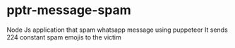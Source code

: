 # pptr-message-spam
Node Js application that spam whatsapp message using puppeteer
It sends 224 constant spam emojis to the victim
